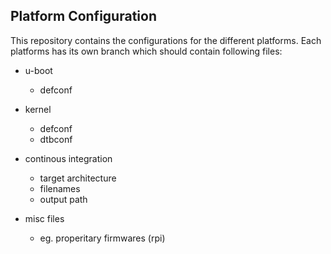 ## Platform Configuration

This repository contains the configurations for the different platforms. Each platforms has its own branch which should contain following files:

- u-boot
  - defconf

- kernel
  - defconf
  - dtbconf

- continous integration
  - target architecture
  - filenames
  - output path
  
- misc files
  - eg. properitary firmwares (rpi)

